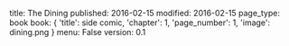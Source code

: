 title: The Dining
published: 2016-02-15
modified: 2016-02-15
page_type: book
book: { 'title': side comic, 'chapter': 1, 'page_number': 1, 'image': dining.png }
menu: False
version: 0.1
